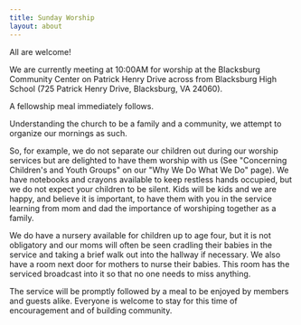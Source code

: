 ```yaml
---
title: Sunday Worship
layout: about
---
```


All are welcome!

We are currently meeting at 10:00AM for worship at the Blacksburg Community Center on Patrick Henry Drive across from Blacksburg High School (725 Patrick Henry Drive, Blacksburg, VA 24060).

A fellowship meal immediately follows.


Understanding the church to be a family and a community, we attempt to organize our mornings as such.

So, for example, we do not separate our children out during our worship services but are delighted to have them worship with us (See "Concerning Children's and Youth Groups" on our "Why We Do What We Do" page). We have notebooks and crayons available to keep restless hands occupied, but we do not expect your children to be silent.  Kids will be kids and we are happy, and believe it is important, to have them with you in the service learning from mom and dad the importance of worshiping together as a family.

We do have a nursery available for children up to age four, but it is not obligatory and our moms will often be seen cradling their babies in the service and taking a brief walk out into the hallway if necessary. We also have a room next door for mothers to nurse their babies.  This room has the serviced broadcast into it so that no one needs to miss anything.

The service will be promptly followed by a meal to be enjoyed by members and guests alike.  Everyone is welcome to stay for this time of encouragement and of building community.

